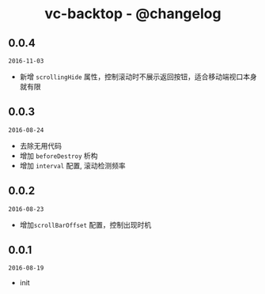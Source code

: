<h1 align="center">vc-backtop - @changelog</h1>

## 0.0.4

`2016-11-03`

- 新增 `scrollingHide` 属性，控制滚动时不展示返回按钮，适合移动端视口本身就有限

## 0.0.3

`2016-08-24`

- 去除无用代码
- 增加 `beforeDestroy` 析构
- 增加 `interval` 配置, 滚动检测频率

## 0.0.2

`2016-08-23`

- 增加`scrollBarOffset` 配置，控制出现时机

## 0.0.1

`2016-08-19`

- init

